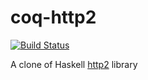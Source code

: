 # coq-http2
[![Build Status](https://travis-ci.org/liyishuai/coq-http2.svg)](https://travis-ci.org/liyishuai/coq-http2)

A clone of Haskell [http2] library

[http2]: https://hackage.haskell.org/package/http2
